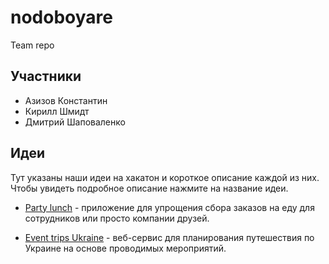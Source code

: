 # nodoboyare

Team repo

## Участники

- Азизов Константин
- Кирилл Шмидт
- Дмитрий Шаповаленко

## Идеи

Тут указаны наши идеи на хакатон и короткое описание каждой из них. Чтобы увидеть подробное описание нажмите на название идеи.

- [Party lunch](ideas/party-lunch.md) - приложение для упрощения сбора заказов на еду для сотрудников или просто компании друзей.

- [Event trips Ukraine](ideas/event-trip.md) - веб-сервис для планирования путешествия по Украине на основе проводимых мероприятий.
